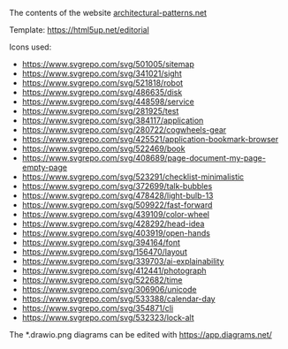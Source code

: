 The contents of the website [architectural-patterns.net](https://architectural-patterns.net)

Template: https://html5up.net/editorial

Icons used:

* https://www.svgrepo.com/svg/501005/sitemap
* https://www.svgrepo.com/svg/341021/sight
* https://www.svgrepo.com/svg/521818/robot
* https://www.svgrepo.com/svg/486635/disk
* https://www.svgrepo.com/svg/448598/service
* https://www.svgrepo.com/svg/281925/test
* https://www.svgrepo.com/svg/384117/application
* https://www.svgrepo.com/svg/280722/cogwheels-gear
* https://www.svgrepo.com/svg/425521/application-bookmark-browser
* https://www.svgrepo.com/svg/522469/book
* https://www.svgrepo.com/svg/408689/page-document-my-page-empty-page
* https://www.svgrepo.com/svg/523291/checklist-minimalistic
* https://www.svgrepo.com/svg/372699/talk-bubbles
* https://www.svgrepo.com/svg/478428/light-bulb-13
* https://www.svgrepo.com/svg/509922/fast-forward
* https://www.svgrepo.com/svg/439109/color-wheel
* https://www.svgrepo.com/svg/428292/head-idea
* https://www.svgrepo.com/svg/403919/open-hands
* https://www.svgrepo.com/svg/394164/font
* https://www.svgrepo.com/svg/156470/layout
* https://www.svgrepo.com/svg/339703/ai-explainability
* https://www.svgrepo.com/svg/412441/photograph
* https://www.svgrepo.com/svg/522682/time
* https://www.svgrepo.com/svg/306906/unicode
* https://www.svgrepo.com/svg/533388/calendar-day
* https://www.svgrepo.com/svg/354871/cli
* https://www.svgrepo.com/svg/532323/lock-alt

The *.drawio.png diagrams can be edited with https://app.diagrams.net/
